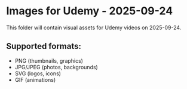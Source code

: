 # Images for Udemy - 2025-09-24

This folder will contain visual assets for Udemy videos on 2025-09-24.

## Supported formats:
- PNG (thumbnails, graphics)
- JPG/JPEG (photos, backgrounds)
- SVG (logos, icons)
- GIF (animations)
